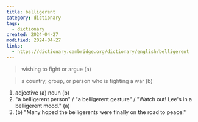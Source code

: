 ```yaml
---
title: belligerent
category: dictionary
tags:
  - dictionary
created: 2024-04-27
modified: 2024-04-27
links:
  - https://dictionary.cambridge.org/dictionary/english/belligerent
---
```


>wishing to fight or argue (a)

>a country, group, or person who is fighting a war (b)

1. adjective (a) noun (b)
2. "a belligerent person" / "a belligerent gesture" / "Watch out! Lee's in a belligerent mood." (a)
3. (b) "Many hoped the belligerents were finally on the road to peace."
